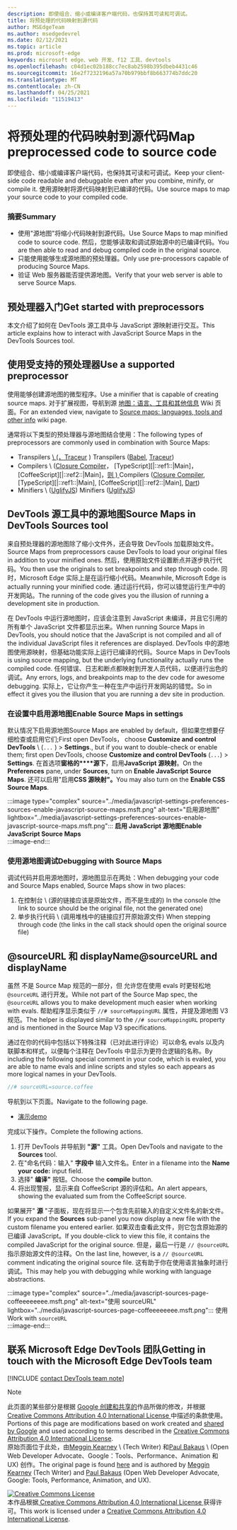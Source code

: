 ```yaml
---
description: 即使组合、缩小或编译客户端代码，也保持其可读和可调试。
title: 将预处理的代码映射到源代码
author: MSEdgeTeam
ms.author: msedgedevrel
ms.date: 02/12/2021
ms.topic: article
ms.prod: microsoft-edge
keywords: microsoft edge、web 开发、f12 工具、devtools
ms.openlocfilehash: c04d1ec02b188cc7ec8ab2598b395dbeb4431c46
ms.sourcegitcommit: 16e2f7232196a57a70b979bbf8b663774b7ddc20
ms.translationtype: MT
ms.contentlocale: zh-CN
ms.lasthandoff: 04/25/2021
ms.locfileid: "11519413"
---
```

<!-- Copyright Meggin Kearney and Paul Bakaus

   Licensed under the Apache License, Version 2.0 (the "License");
   you may not use this file except in compliance with the License.
   You may obtain a copy of the License at

       https://www.apache.org/licenses/LICENSE-2.0

   Unless required by applicable law or agreed to in writing, software
   distributed under the License is distributed on an "AS IS" BASIS,
   WITHOUT WARRANTIES OR CONDITIONS OF ANY KIND, either express or implied.
   See the License for the specific language governing permissions and
   limitations under the License.  -->  

# <a name="map-preprocessed-code-to-source-code"></a><span data-ttu-id="0ba5a-104">将预处理的代码映射到源代码</span><span class="sxs-lookup"><span data-stu-id="0ba5a-104">Map preprocessed code to source code</span></span>  

<span data-ttu-id="0ba5a-105">即使组合、缩小或编译客户端代码，也保持其可读和可调试。</span><span class="sxs-lookup"><span data-stu-id="0ba5a-105">Keep your client-side code readable and debuggable even after you combine, minify, or compile it.</span></span>  <span data-ttu-id="0ba5a-106">使用源映射将源代码映射到已编译的代码。</span><span class="sxs-lookup"><span data-stu-id="0ba5a-106">Use source maps to map your source code to your compiled code.</span></span>  

### <a name="summary"></a><span data-ttu-id="0ba5a-107">摘要</span><span class="sxs-lookup"><span data-stu-id="0ba5a-107">Summary</span></span>  

*   <span data-ttu-id="0ba5a-108">使用"源地图"将缩小代码映射到源代码。</span><span class="sxs-lookup"><span data-stu-id="0ba5a-108">Use Source Maps to map minified code to source code.</span></span>  <span data-ttu-id="0ba5a-109">然后，您能够读取和调试原始源中的已编译代码。</span><span class="sxs-lookup"><span data-stu-id="0ba5a-109">You are then able to read and debug compiled code in the original source.</span></span>  
*   <span data-ttu-id="0ba5a-110">只能使用能够生成源地图的预处理器。</span><span class="sxs-lookup"><span data-stu-id="0ba5a-110">Only use pre-processors capable of producing Source Maps.</span></span>  
*   <span data-ttu-id="0ba5a-111">验证 Web 服务器能否提供源地图。</span><span class="sxs-lookup"><span data-stu-id="0ba5a-111">Verify that your web server is able to serve Source Maps.</span></span>  
    
<!--todo: add link to preprocessors capable of producing Source Maps when section is available -->  
<!--[]: /web/tools/setup/setup-preprocessors?#supported_preprocessors ""  -->  

## <a name="get-started-with-preprocessors"></a><span data-ttu-id="0ba5a-112">预处理器入门</span><span class="sxs-lookup"><span data-stu-id="0ba5a-112">Get started with preprocessors</span></span>  

<span data-ttu-id="0ba5a-113">本文介绍了如何在 DevTools 源工具中与 JavaScript 源映射进行交互。</span><span class="sxs-lookup"><span data-stu-id="0ba5a-113">This article explains how to interact with JavaScript Source Maps in the DevTools Sources tool.</span></span>  <!--For a first overview of what preprocessors are, how each may help, and how Source Maps work; navigate to Set Up CSS & JS Preprocessors.  -->  

<!--todo: add link to Set Up CSS & JS Preprocessors when section is available -->  
<!--[]: /web/tools/setup/setup-preprocessors#debugging-and-editing-preprocessed-content ""  -->  

## <a name="use-a-supported-preprocessor"></a><span data-ttu-id="0ba5a-114">使用受支持的预处理器</span><span class="sxs-lookup"><span data-stu-id="0ba5a-114">Use a supported preprocessor</span></span>  

<span data-ttu-id="0ba5a-115">使用能够创建源地图的微型程序。</span><span class="sxs-lookup"><span data-stu-id="0ba5a-115">Use a minifier that is capable of creating source maps.</span></span>  <!--For the most popular options, navigate to preprocessor support section.  -->  <span data-ttu-id="0ba5a-116">对于扩展视图，导航到源 [地图：语言、工具和其他信息][GitHubWikiSourceMapsLanguagesTools] Wiki 页面。</span><span class="sxs-lookup"><span data-stu-id="0ba5a-116">For an extended view, navigate to [Source maps: languages, tools and other info][GitHubWikiSourceMapsLanguagesTools] wiki page.</span></span>  

<!--todo: add link to display the preprocessor support section when section is available -->  
<!--[]: /web/tools/setup/setup-preprocessors?#supported_preprocessors ""  -->  

<span data-ttu-id="0ba5a-117">通常将以下类型的预处理器与源地图结合使用：</span><span class="sxs-lookup"><span data-stu-id="0ba5a-117">The following types of preprocessors are commonly used in combination with Source Maps:</span></span>  

*   <span data-ttu-id="0ba5a-118">Transpilers [\ (，Traceur][BabelJS] [][GitHubWikiGoogleTraceurCompiler]\) </span><span class="sxs-lookup"><span data-stu-id="0ba5a-118">Transpilers \([Babel][BabelJS], [Traceur][GitHubWikiGoogleTraceurCompiler]\)</span></span>  
*   <span data-ttu-id="0ba5a-119">Compilers \ ([Closure Compiler][GitHubGoogleClosureCompiler]， [TypeScript][|::ref1::|Main]， [CoffeeScript][|::ref2::|Main]，[则 ) ][DartMain]</span><span class="sxs-lookup"><span data-stu-id="0ba5a-119">Compilers \([Closure Compiler][GitHubGoogleClosureCompiler], [TypeScript][|::ref1::|Main], [CoffeeScript][|::ref2::|Main], [Dart][DartMain]\)</span></span>  
*   <span data-ttu-id="0ba5a-120">Minifiers \ ([UglifyJS][GitHubMishooUglifyJS]\) </span><span class="sxs-lookup"><span data-stu-id="0ba5a-120">Minifiers \([UglifyJS][GitHubMishooUglifyJS]\)</span></span>  
    
## <a name="source-maps-in-devtools-sources-tool"></a><span data-ttu-id="0ba5a-121">DevTools 源工具中的源地图</span><span class="sxs-lookup"><span data-stu-id="0ba5a-121">Source Maps in DevTools Sources tool</span></span>  

<span data-ttu-id="0ba5a-122">来自预处理器的源地图除了缩小文件外，还会导致 DevTools 加载原始文件。</span><span class="sxs-lookup"><span data-stu-id="0ba5a-122">Source Maps from preprocessors cause DevTools to load your original files in addition to your minified ones.</span></span>  <span data-ttu-id="0ba5a-123">然后，使用原始文件设置断点并逐步执行代码。</span><span class="sxs-lookup"><span data-stu-id="0ba5a-123">You then use the originals to set breakpoints and step through code.</span></span>  <span data-ttu-id="0ba5a-124">同时，Microsoft Edge 实际上是在运行缩小代码。</span><span class="sxs-lookup"><span data-stu-id="0ba5a-124">Meanwhile, Microsoft Edge is actually running your minified code.</span></span>  <span data-ttu-id="0ba5a-125">通过运行代码，你可以错觉运行生产中的开发网站。</span><span class="sxs-lookup"><span data-stu-id="0ba5a-125">The running of the code gives you the illusion of running a development site in production.</span></span>  

<span data-ttu-id="0ba5a-126">在 DevTools 中运行源地图时，应该会注意到 JavaScript 未编译，并且它引用的所有单个 JavaScript 文件都显示出来。</span><span class="sxs-lookup"><span data-stu-id="0ba5a-126">When running Source Maps in DevTools, you should notice that the JavaScript is not compiled and all of the individual JavaScript files it references are displayed.</span></span>  <span data-ttu-id="0ba5a-127">DevTools 中的源地图使用源映射，但基础功能实际上运行已编译的代码。</span><span class="sxs-lookup"><span data-stu-id="0ba5a-127">Source Maps in DevTools is using source mapping, but the underlying functionality actually runs the compiled code.</span></span>  <span data-ttu-id="0ba5a-128">任何错误、日志和断点都映射到开发人员代码，以便进行出色的调试。</span><span class="sxs-lookup"><span data-stu-id="0ba5a-128">Any errors, logs, and breakpoints map to the dev code for awesome debugging.</span></span>  <span data-ttu-id="0ba5a-129">实际上，它让你产生一种在生产中运行开发网站的错觉。</span><span class="sxs-lookup"><span data-stu-id="0ba5a-129">So in effect it gives you the illusion that you are running a dev site in production.</span></span>  

### <a name="enable-source-maps-in-settings"></a><span data-ttu-id="0ba5a-130">在设置中启用源地图</span><span class="sxs-lookup"><span data-stu-id="0ba5a-130">Enable Source Maps in settings</span></span>  

<span data-ttu-id="0ba5a-131">默认情况下启用源地图</span><span class="sxs-lookup"><span data-stu-id="0ba5a-131">Source Maps are enabled by default</span></span><!-- \(as of Microsoft Edge 39\)--><span data-ttu-id="0ba5a-132">，但如果您想要仔细检查或启用它们;First open DevTools， choose **Customize and control DevTools** \ (`...` \) > **Settings**.</span><span class="sxs-lookup"><span data-stu-id="0ba5a-132">, but if you want to double-check or enable them; first open DevTools, choose **Customize and control DevTools** \(`...`\) > **Settings**.</span></span>  <span data-ttu-id="0ba5a-133">在首选项**窗格的\*\*\*\*源下**，启用**JavaScript 源映射**。</span><span class="sxs-lookup"><span data-stu-id="0ba5a-133">On the **Preferences** pane, under **Sources**, turn on **Enable JavaScript Source Maps**.</span></span>  <span data-ttu-id="0ba5a-134">还可以启用"启用**CSS 源映射"。**</span><span class="sxs-lookup"><span data-stu-id="0ba5a-134">You may also turn on the **Enable CSS Source Maps**.</span></span>  

:::image type="complex" source="../media/javascript-settings-preferences-sources-enable-javascript-source-maps.msft.png" alt-text="启用源地图" lightbox="../media/javascript-settings-preferences-sources-enable-javascript-source-maps.msft.png":::
   **<span data-ttu-id="0ba5a-136">启用 JavaScript 源地图</span><span class="sxs-lookup"><span data-stu-id="0ba5a-136">Enable JavaScript Source Maps</span></span>**  
:::image-end:::  

### <a name="debugging-with-source-maps"></a><span data-ttu-id="0ba5a-137">使用源地图调试</span><span class="sxs-lookup"><span data-stu-id="0ba5a-137">Debugging with Source Maps</span></span>  

<span data-ttu-id="0ba5a-138">调试代码并启用源地图时，源地图显示在两处：</span><span class="sxs-lookup"><span data-stu-id="0ba5a-138">When debugging your code and Source Maps enabled, Source Maps show in two places:</span></span>  

1.  <span data-ttu-id="0ba5a-139">在控制台 \ (源的链接应该是原始文件，而不是生成的\) </span><span class="sxs-lookup"><span data-stu-id="0ba5a-139">In the console \(the link to source should be the original file, not the generated one\)</span></span>  
1.  <span data-ttu-id="0ba5a-140">单步执行代码 \ (调用堆栈中的链接应打开原始源文件\) </span><span class="sxs-lookup"><span data-stu-id="0ba5a-140">When stepping through code \(the links in the call stack should open the original source file\)</span></span>  
    
<!--todo: add link to debugging your code when section is available -->  
<!--[DebugBreakpointsStepCode]: ../debug/breakpoints/step-code.md ""  -->  

## <a name="sourceurl-and-displayname"></a><span data-ttu-id="0ba5a-141">@sourceURL 和 displayName</span><span class="sxs-lookup"><span data-stu-id="0ba5a-141">@sourceURL and displayName</span></span>  

<span data-ttu-id="0ba5a-142">虽然 不是 Source Map 规范的一部分，但 允许您在使用 evals 时更轻松地 `@sourceURL` 进行开发。</span><span class="sxs-lookup"><span data-stu-id="0ba5a-142">While not part of the Source Map spec, the `@sourceURL` allows you to make development much easier when working with evals.</span></span>  <span data-ttu-id="0ba5a-143">帮助程序显示类似于 `//# sourceMappingURL` 属性，并提及源地图 V3 规范。</span><span class="sxs-lookup"><span data-stu-id="0ba5a-143">The helper is displayed similar to the `//# sourceMappingURL` property and is mentioned in the Source Map V3 specifications.</span></span>  

<span data-ttu-id="0ba5a-144">通过在你的代码中包括以下特殊注释（已对此进行评论）可以命名 evals 以及内联脚本和样式，以便每个注释在 DevTools 中显示为更符合逻辑的名称。</span><span class="sxs-lookup"><span data-stu-id="0ba5a-144">By including the following special comment in your code, which is evaled, you are able to name evals and inline scripts and styles so each appears as more logical names in your DevTools.</span></span>  

```javascript
//# sourceURL=source.coffee
```  

<span data-ttu-id="0ba5a-145">导航到以下页面。</span><span class="sxs-lookup"><span data-stu-id="0ba5a-145">Navigate to the following page.</span></span>  

*   [<span data-ttu-id="0ba5a-146">演示</span><span class="sxs-lookup"><span data-stu-id="0ba5a-146">demo</span></span>][CssNinjaDemoSourceMapping]

<span data-ttu-id="0ba5a-147">完成以下操作。</span><span class="sxs-lookup"><span data-stu-id="0ba5a-147">Complete the following actions.</span></span>  

1.  <span data-ttu-id="0ba5a-148">打开 DevTools 并导航到 **"源"** 工具。</span><span class="sxs-lookup"><span data-stu-id="0ba5a-148">Open DevTools and navigate to the **Sources** tool.</span></span>  
1.  <span data-ttu-id="0ba5a-149">在"命名代码：输入" **字段中** 输入文件名。</span><span class="sxs-lookup"><span data-stu-id="0ba5a-149">Enter in a filename into the **Name your code:** input field.</span></span>  
1.  <span data-ttu-id="0ba5a-150">选择" **编译"** 按钮。</span><span class="sxs-lookup"><span data-stu-id="0ba5a-150">Choose the **compile** button.</span></span>  
1.  <span data-ttu-id="0ba5a-151">将出现警报，显示来自 CoffeeScript 源的评估和。</span><span class="sxs-lookup"><span data-stu-id="0ba5a-151">An alert appears, showing the evaluated sum from the CoffeeScript source.</span></span>  
    
<span data-ttu-id="0ba5a-152">如果展开" **源** "子面板，现在将显示一个包含先前输入的自定义文件名的新文件。</span><span class="sxs-lookup"><span data-stu-id="0ba5a-152">If you expand the **Sources** sub-panel you now display a new file with the custom filename you entered earlier.</span></span>  <span data-ttu-id="0ba5a-153">如果双击查看此文件，则它包含原始源的已编译 JavaScript。</span><span class="sxs-lookup"><span data-stu-id="0ba5a-153">If you double-click to view this file, it contains the compiled JavaScript for the original source.</span></span>  <span data-ttu-id="0ba5a-154">但是，最后一行是 `// @sourceURL` 指示原始源文件的注释。</span><span class="sxs-lookup"><span data-stu-id="0ba5a-154">On the last line, however, is a `// @sourceURL` comment indicating the original source file.</span></span>  <span data-ttu-id="0ba5a-155">这有助于你在使用语言抽象时进行调试。</span><span class="sxs-lookup"><span data-stu-id="0ba5a-155">This may help you with debugging while working with language abstractions.</span></span>  

:::image type="complex" source="../media/javascript-sources-page-coffeeeeeeee.msft.png" alt-text="使用 sourceURL" lightbox="../media/javascript-sources-page-coffeeeeeeee.msft.png":::
   <span data-ttu-id="0ba5a-157">使用</span><span class="sxs-lookup"><span data-stu-id="0ba5a-157">Work with</span></span> `sourceURL`  
:::image-end:::  

## <a name="getting-in-touch-with-the-microsoft-edge-devtools-team"></a><span data-ttu-id="0ba5a-158">联系 Microsoft Edge DevTools 团队</span><span class="sxs-lookup"><span data-stu-id="0ba5a-158">Getting in touch with the Microsoft Edge DevTools team</span></span>

[!INCLUDE [contact DevTools team note](../includes/contact-devtools-team-note.md)]  

<!-- links -->  

[BabelJS]: https://babeljs.io "一个 JavaScript 编译器"  

[CoffeeScriptMain]: https://coffeescript.org "CoffeeScript"  

[CssNinjaDemoSourceMapping]: https://www.thecssninja.com/demo/source_mapping/compile.html "//# sourceURL eval 命名的简单示例"  

[DartMain]: https://www.dartlang.org "英语（英语）"  

[GitHubGoogleClosureCompiler]: https://github.com/google/closure-compiler "google/closure-compiler |GitHub"  

[GitHubMishooUglifyJS]: https://github.com/mishoo/UglifyJS "mishoo/UglifyJS |GitHub"  

[GitHubWikiSourceMapsLanguagesTools]: https://github.com/ryanseddon/source-map/wiki/Source-maps:-languages,-tools-and-other-info "源地图：语言、工具和其他|GitHub Wiki"  

[GitHubWikiGoogleTraceurCompiler]: https://github.com/google/traceur-compiler/wiki/Getting-Started "入门 - google/traceur-compiler |GitHub Wiki"  

[TypeScriptMain]: https://www.typescriptlang.org "TypeScript"  

> [!NOTE]
> <span data-ttu-id="0ba5a-168">此页面的某些部分是根据 [Google 创建和共享的][GoogleSitePolicies]作品所做的修改，并根据[ Creative Commons Attribution 4.0 International License ][CCA4IL]中描述的条款使用。</span><span class="sxs-lookup"><span data-stu-id="0ba5a-168">Portions of this page are modifications based on work created and [shared by Google][GoogleSitePolicies] and used according to terms described in the [Creative Commons Attribution 4.0 International License][CCA4IL].</span></span>  
> <span data-ttu-id="0ba5a-169">原始页面位于此处，[](https://developers.google.com/web/tools/chrome-devtools/javascript/source-maps)由[Meggin Kearney][MegginKearney] \ (Tech Writer\) 和[Paul Bakaus][PaulBakaus] \ (Open Web Developer Advocate、Google：Tools、Performance、Animation 和 UX\) 创作。</span><span class="sxs-lookup"><span data-stu-id="0ba5a-169">The original page is found [here](https://developers.google.com/web/tools/chrome-devtools/javascript/source-maps) and is authored by [Meggin Kearney][MegginKearney] \(Tech Writer\) and [Paul Bakaus][PaulBakaus] \(Open Web Developer Advocate, Google: Tools, Performance, Animation, and UX\).</span></span>  

[![Creative Commons License][CCby4Image]][CCA4IL]  
<span data-ttu-id="0ba5a-171">本作品根据[ Creative Commons Attribution 4.0 International License ][CCA4IL]获得许可。</span><span class="sxs-lookup"><span data-stu-id="0ba5a-171">This work is licensed under a [Creative Commons Attribution 4.0 International License][CCA4IL].</span></span>  

[CCA4IL]: https://creativecommons.org/licenses/by/4.0  
[CCby4Image]: https://i.creativecommons.org/l/by/4.0/88x31.png  
[GoogleSitePolicies]: https://developers.google.com/terms/site-policies  
[KayceBasques]: https://developers.google.com/web/resources/contributors/kaycebasques  
[MegginKearney]: https://developers.google.com/web/resources/contributors/megginkearney  
[PaulBakaus]: https://developers.google.com/web/resources/contributors/pbakaus  
